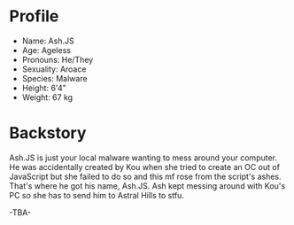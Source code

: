 # Profile
- Name: Ash.JS
- Age: Ageless
- Pronouns: He/They
- Sexuality: Aroace
- Species: Malware
- Height: 6'4"
- Weight: 67 kg

# Backstory

Ash.JS is just your local malware wanting to mess around your computer.
He was accidentally created by Kou when she tried to create an OC out of JavaScript but she failed to do so and this mf rose from the script's ashes.
That's where he got his name, Ash.JS.
Ash kept messing around with Kou's PC so she has to send him to Astral Hills to stfu.

-TBA-
